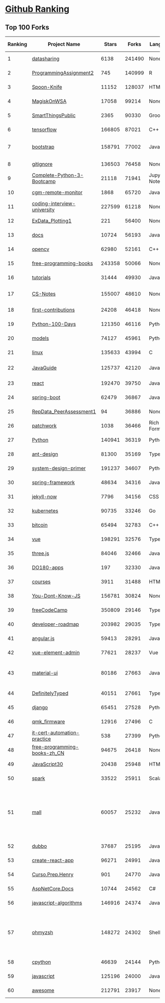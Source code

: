 [Github Ranking](../README.md)
==========

## Top 100 Forks

| Ranking | Project Name | Stars | Forks | Language | Open Issues | Description | Last Commit |
| ------- | ------------ | ----- | ----- | -------- | ----------- | ----------- | ----------- |
| 1 | [datasharing](https://github.com/jtleek/datasharing) | 6138 | 241490 | None | 291 | The Leek group guide to data sharing  | 2022-07-22T18:34:33Z |
| 2 | [ProgrammingAssignment2](https://github.com/rdpeng/ProgrammingAssignment2) | 745 | 140999 | R | 182 | Repository for Programming Assignment 2 for R Programming on Coursera | 2022-07-31T18:20:47Z |
| 3 | [Spoon-Knife](https://github.com/octocat/Spoon-Knife) | 11152 | 128037 | HTML | 1451 | This repo is for demonstration purposes only. | 2022-08-02T02:22:40Z |
| 4 | [MagiskOnWSA](https://github.com/LSPosed/MagiskOnWSA) | 17058 | 99214 | None | 2 | Integrate Magisk root and Google Apps (OpenGApps) into WSA (Windows Subsystem for Android) | 2022-07-29T15:28:23Z |
| 5 | [SmartThingsPublic](https://github.com/SmartThingsCommunity/SmartThingsPublic) | 2365 | 90330 | Groovy | 60 | SmartThings open-source DeviceTypeHandlers and SmartApps code | 2022-08-01T11:03:59Z |
| 6 | [tensorflow](https://github.com/tensorflow/tensorflow) | 166805 | 87021 | C++ | 2117 | An Open Source Machine Learning Framework for Everyone | 2022-08-02T02:27:05Z |
| 7 | [bootstrap](https://github.com/twbs/bootstrap) | 158791 | 77002 | JavaScript | 252 | The most popular HTML, CSS, and JavaScript framework for developing responsive, mobile first projects on the web. | 2022-08-01T20:25:45Z |
| 8 | [gitignore](https://github.com/github/gitignore) | 136503 | 76458 | None | 0 | A collection of useful .gitignore templates | 2022-08-01T06:54:44Z |
| 9 | [Complete-Python-3-Bootcamp](https://github.com/Pierian-Data/Complete-Python-3-Bootcamp) | 21118 | 71941 | Jupyter Notebook | 79 | Course Files for Complete Python 3 Bootcamp Course on Udemy | 2022-07-27T03:59:56Z |
| 10 | [cgm-remote-monitor](https://github.com/nightscout/cgm-remote-monitor) | 1868 | 65720 | JavaScript | 128 | nightscout web monitor | 2022-07-31T13:47:10Z |
| 11 | [coding-interview-university](https://github.com/jwasham/coding-interview-university) | 227599 | 61218 | None | 39 | A complete computer science study plan to become a software engineer. | 2022-08-01T02:04:53Z |
| 12 | [ExData_Plotting1](https://github.com/rdpeng/ExData_Plotting1) | 221 | 56400 | None | 75 | Plotting Assignment 1 for Exploratory Data Analysis | 2022-04-14T20:16:55Z |
| 13 | [docs](https://github.com/github/docs) | 10724 | 56193 | JavaScript | 108 | The open-source repo for docs.github.com | 2022-08-01T23:33:36Z |
| 14 | [opencv](https://github.com/opencv/opencv) | 62980 | 52161 | C++ | 2120 | Open Source Computer Vision Library | 2022-08-02T02:34:02Z |
| 15 | [free-programming-books](https://github.com/EbookFoundation/free-programming-books) | 243358 | 50066 | None | 30 | :books: Freely available programming books | 2022-07-31T21:08:43Z |
| 16 | [tutorials](https://github.com/eugenp/tutorials) | 31444 | 49930 | Java | 33 | Just Announced - "Learn Spring Security OAuth":  | 2022-08-02T01:16:24Z |
| 17 | [CS-Notes](https://github.com/CyC2018/CS-Notes) | 155007 | 48610 | None | 112 | :books: 技术面试必备基础知识、Leetcode、计算机操作系统、计算机网络、系统设计 | 2022-07-07T09:14:47Z |
| 18 | [first-contributions](https://github.com/firstcontributions/first-contributions) | 24208 | 46418 | None | 9 | 🚀✨ Help beginners to contribute to open source projects | 2022-08-02T01:55:21Z |
| 19 | [Python-100-Days](https://github.com/jackfrued/Python-100-Days) | 121350 | 46116 | Python | 470 | Python - 100天从新手到大师 | 2022-07-24T01:51:51Z |
| 20 | [models](https://github.com/tensorflow/models) | 74127 | 45961 | Python | 1117 | Models and examples built with TensorFlow | 2022-08-02T01:34:39Z |
| 21 | [linux](https://github.com/torvalds/linux) | 135633 | 43994 | C | 0 | Linux kernel source tree | 2022-08-01T19:54:34Z |
| 22 | [JavaGuide](https://github.com/Snailclimb/JavaGuide) | 125737 | 42120 | Java | 65 | 「Java学习+面试指南」一份涵盖大部分 Java 程序员所需要掌握的核心知识。准备 Java 面试，首选 JavaGuide！ | 2022-08-02T02:49:23Z |
| 23 | [react](https://github.com/facebook/react) | 192470 | 39750 | JavaScript | 749 | A declarative, efficient, and flexible JavaScript library for building user interfaces. | 2022-08-02T01:44:23Z |
| 24 | [spring-boot](https://github.com/spring-projects/spring-boot) | 62479 | 36867 | Java | 539 | Spring Boot | 2022-08-01T20:10:51Z |
| 25 | [RepData_PeerAssessment1](https://github.com/rdpeng/RepData_PeerAssessment1) | 94 | 36886 | None | 6 | Peer Assessment 1 for Reproducible Research | 2022-04-16T07:45:46Z |
| 26 | [patchwork](https://github.com/jlord/patchwork) | 1038 | 36466 | Rich Text Format | 20 | All the Git-it Workshop completers!  | 2022-08-02T02:59:42Z |
| 27 | [Python](https://github.com/TheAlgorithms/Python) | 140941 | 36319 | Python | 27 | All Algorithms implemented in Python | 2022-07-31T22:23:55Z |
| 28 | [ant-design](https://github.com/ant-design/ant-design) | 81300 | 35169 | TypeScript | 806 | An enterprise-class UI design language and React UI library | 2022-08-01T15:20:05Z |
| 29 | [system-design-primer](https://github.com/donnemartin/system-design-primer) | 191237 | 34607 | Python | 165 | Learn how to design large-scale systems. Prep for the system design interview.  Includes Anki flashcards. | 2022-08-01T19:55:53Z |
| 30 | [spring-framework](https://github.com/spring-projects/spring-framework) | 48634 | 34316 | Java | 1198 | Spring Framework | 2022-08-01T16:05:32Z |
| 31 | [jekyll-now](https://github.com/barryclark/jekyll-now) | 7796 | 34156 | CSS | 142 | Build a Jekyll blog in minutes, without touching the command line. | 2022-07-29T18:00:23Z |
| 32 | [kubernetes](https://github.com/kubernetes/kubernetes) | 90735 | 33246 | Go | 1634 | Production-Grade Container Scheduling and Management | 2022-08-02T02:54:32Z |
| 33 | [bitcoin](https://github.com/bitcoin/bitcoin) | 65494 | 32783 | C++ | 588 | Bitcoin Core integration/staging tree | 2022-08-02T01:11:19Z |
| 34 | [vue](https://github.com/vuejs/vue) | 198291 | 32576 | TypeScript | 342 | 🖖 Vue.js is a progressive, incrementally-adoptable JavaScript framework for building UI on the web. | 2022-08-01T06:11:54Z |
| 35 | [three.js](https://github.com/mrdoob/three.js) | 84046 | 32466 | JavaScript | 353 | JavaScript 3D Library. | 2022-08-02T02:38:49Z |
| 36 | [DO180-apps](https://github.com/RedHatTraining/DO180-apps) | 197 | 32330 | JavaScript | 0 | DO180 Repository for Sample Applications | 2022-08-01T11:19:17Z |
| 37 | [courses](https://github.com/DataScienceSpecialization/courses) | 3911 | 31488 | HTML | 26 | Course materials for the Data Science Specialization: https://www.coursera.org/specialization/jhudatascience/1 | 2021-03-30T06:51:57Z |
| 38 | [You-Dont-Know-JS](https://github.com/getify/You-Dont-Know-JS) | 156781 | 30824 | None | 83 | A book series on JavaScript. @YDKJS on twitter. | 2022-08-01T06:16:09Z |
| 39 | [freeCodeCamp](https://github.com/freeCodeCamp/freeCodeCamp) | 350809 | 29146 | TypeScript | 143 | freeCodeCamp.org's open-source codebase and curriculum. Learn to code for free. | 2022-08-02T00:18:39Z |
| 40 | [developer-roadmap](https://github.com/kamranahmedse/developer-roadmap) | 203982 | 29035 | TypeScript | 123 | Roadmap to becoming a developer in 2022 | 2022-08-01T13:15:11Z |
| 41 | [angular.js](https://github.com/angular/angular.js) | 59413 | 28291 | JavaScript | 391 | AngularJS - HTML enhanced for web apps! | 2022-04-12T15:57:22Z |
| 42 | [vue-element-admin](https://github.com/PanJiaChen/vue-element-admin) | 77621 | 28237 | Vue | 1124 | :tada: A magical vue admin                                                                https://panjiachen.github.io/vue-element-admin | 2022-07-28T03:16:21Z |
| 43 | [material-ui](https://github.com/mui/material-ui) | 80186 | 27663 | JavaScript | 1043 | MUI Core is a collection of React UI libraries for shipping new features faster. Start with Material UI, our fully-loaded component library, or bring your own design system to our production-ready components. | 2022-08-02T02:15:35Z |
| 44 | [DefinitelyTyped](https://github.com/DefinitelyTyped/DefinitelyTyped) | 40151 | 27661 | TypeScript | 608 | The repository for high quality TypeScript type definitions. | 2022-08-02T02:48:25Z |
| 45 | [django](https://github.com/django/django) | 65451 | 27528 | Python | 0 | The Web framework for perfectionists with deadlines. | 2022-08-01T20:15:26Z |
| 46 | [qmk_firmware](https://github.com/qmk/qmk_firmware) | 12916 | 27496 | C | 392 | Open-source keyboard firmware for Atmel AVR and Arm USB families | 2022-08-02T02:48:14Z |
| 47 | [it-cert-automation-practice](https://github.com/google/it-cert-automation-practice) | 538 | 27399 | Python | 53 | Google IT Automation with Python Professional Certificate - Practice files | 2022-08-01T17:17:40Z |
| 48 | [free-programming-books-zh_CN](https://github.com/justjavac/free-programming-books-zh_CN) | 94675 | 26418 | None | 0 | :books: 免费的计算机编程类中文书籍，欢迎投稿 | 2022-07-17T14:37:07Z |
| 49 | [JavaScript30](https://github.com/wesbos/JavaScript30) | 20438 | 25948 | HTML | 0 | 30 Day Vanilla JS Challenge | 2022-07-25T02:35:43Z |
| 50 | [spark](https://github.com/apache/spark) | 33522 | 25911 | Scala | 0 | Apache Spark - A unified analytics engine for large-scale data processing | 2022-08-02T03:00:14Z |
| 51 | [mall](https://github.com/macrozheng/mall) | 60057 | 25232 | Java | 24 | mall项目是一套电商系统，包括前台商城系统及后台管理系统，基于SpringBoot+MyBatis实现，采用Docker容器化部署。 前台商城系统包含首页门户、商品推荐、商品搜索、商品展示、购物车、订单流程、会员中心、客户服务、帮助中心等模块。 后台管理系统包含商品管理、订单管理、会员管理、促销管理、运营管理、内容管理、统计报表、财务管理、权限管理、设置等模块。 | 2022-07-30T07:06:01Z |
| 52 | [dubbo](https://github.com/apache/dubbo) | 37687 | 25195 | Java | 408 | Apache Dubbo is a high-performance, java based, open source RPC framework. | 2022-08-01T08:28:57Z |
| 53 | [create-react-app](https://github.com/facebook/create-react-app) | 96271 | 24991 | JavaScript | 1391 | Set up a modern web app by running one command. | 2022-08-01T05:16:59Z |
| 54 | [Curso.Prep.Henry](https://github.com/atralice/Curso.Prep.Henry) | 901 | 24770 | JavaScript | 0 | Curso de Preparación para Ingresar a Henry. | 2022-07-24T01:48:42Z |
| 55 | [AspNetCore.Docs](https://github.com/dotnet/AspNetCore.Docs) | 10744 | 24562 | C# | 537 | Documentation for ASP.NET Core | 2022-08-02T02:31:27Z |
| 56 | [javascript-algorithms](https://github.com/trekhleb/javascript-algorithms) | 146916 | 24374 | JavaScript | 106 | 📝 Algorithms and data structures implemented in JavaScript with explanations and links to further readings | 2022-08-01T10:02:07Z |
| 57 | [ohmyzsh](https://github.com/ohmyzsh/ohmyzsh) | 148272 | 24302 | Shell | 220 | 🙃   A delightful community-driven (with 2,000+ contributors) framework for managing your zsh configuration. Includes 300+ optional plugins (rails, git, macOS, hub, docker, homebrew, node, php, python, etc), 140+ themes to spice up your morning, and an auto-update tool so that makes it easy to keep up with the latest updates from the community. | 2022-08-01T19:55:02Z |
| 58 | [cpython](https://github.com/python/cpython) | 46639 | 24144 | Python | 6765 | The Python programming language | 2022-08-02T02:42:15Z |
| 59 | [javascript](https://github.com/airbnb/javascript) | 125196 | 24000 | JavaScript | 89 | JavaScript Style Guide | 2022-07-27T12:46:12Z |
| 60 | [awesome](https://github.com/sindresorhus/awesome) | 212791 | 23917 | None | 21 | 😎 Awesome lists about all kinds of interesting topics | 2022-07-25T14:23:56Z |

